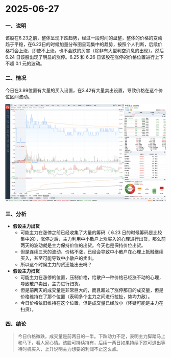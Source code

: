 # 2025-06-27

### 一、说明

该股在6.23之前，整体呈现下跌趋势，经过一段时间的盘整，整体的价格的变动趋于平稳，在6.23日的时候加量分布图呈现集中的趋势，按照个人判断，后续价格将会上涨，即使不上涨，也不会跌的厉害（除非有大型利空消息的出现）。然后 6.24 日该股出现了明显的涨停。6.25 和 6.26 日该股在涨停的价格位置进行上下不超 0.1 元的波动。

### 二、情况

今日在3.99位置有大量的买入设置，在3.42有大量卖出设置，导致价格在这个价位区间波动。

![](../.images/202506/271722.png)

### 三、分析

- **假设主力出货**
  - 可能主力在涨停之前已经收集了大量的筹码（ 6.23 日的时候筹码是比较集中的），涨停之后，主力利用中小散户上涨买入的心理进行出货，那么前两天的波动就是主力保持价位的出货。今天也是保持价位出货。
  - 但是连续三天的波动，价格不涨，已经会导致中小散户在心理上抵触继续买入，甚至可能导致中小散户的卖出。
  - 所以这个时候主力的货还能出去吗？
- **假设主力扫货**
  - 可能主力在涨停的位置，压制价格，给散户一种价格已经涨不动的心理，导致散户卖出，主力进行扫货。
  - 但是前两天的成交量是非常巨大的，而且超过了涨停那日的成交量，但是价格维持在了那个位置（表明多个主力之间进行拉扯，势均力敌）。
  - 今日价格依旧维持在这个位置，但是成交量已经放小（怀疑可能是主力在扫货）。

### 四、结论

> 今日价格微跌，成交量是前两日的一半。下跌动力不足，表明主力脚踏马上和马下，看人家心情。该股可持续持有，后续一两日如果持续下跌可退出等待时机买入，上升说明主力想要的利润不止这么点。